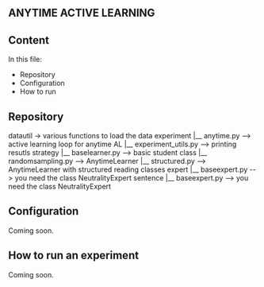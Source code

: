 ## ANYTIME ACTIVE LEARNING 

## Content
In this file: 
- Repository
- Configuration
- How to run


## Repository

datautil -> various functions to load the data
experiment
   |__ anytime.py --> active learning loop for anytime AL
   |__ experiment_utils.py --> printing resutls
strategy
   |__ baselearner.py  --> basic student class
   |__ randomsampling.py --> AnytimeLearner 
   |__ structured.py --> AnytimeLearner with structured reading classes
expert
   |__ baseexpert.py --> you need the class NeutralityExpert
sentence
   |__ baseexpert.py --> you need the class NeutralityExpert


## Configuration 

Coming soon. 

## How to run an experiment

Coming soon. 
